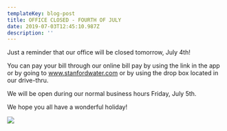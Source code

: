 ```yaml
---
templateKey: blog-post
title: OFFICE CLOSED - FOURTH OF JULY
date: 2019-07-03T12:45:10.987Z
description: ''
---
```

Just a reminder that our office will be closed tomorrow, July 4th! 

You can pay your bill through our online bill pay by using the link in the app or by going to www.stanfordwater.com or by using the drop box located in our drive-thru. 

We will be open during our normal business hours Friday, July 5th. 

We hope you all have a wonderful holiday! 

![](/img/4th-of-july.png)

